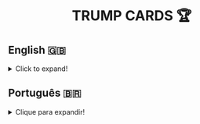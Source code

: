 <h1 align="center">TRUMP CARDS 🏆</h1>

## English 🇬🇧
<details>
  <summary>Click to expand!</summary>
  
### Description 📝
Trump Cards is a page where users can create their own custom Trump deck. This project was developed under the name **Tryunfo** during the Front-end module at [Trybe](https://www.betrybe.com/) in April, 2022.

### Technologies and Tools 🔧
<img src="https://img.shields.io/badge/JavaScript-323330?style=for-the-badge&logo=javascript&logoColor=F7DF1E" alt="javascript-logo"/>
<img src="https://img.shields.io/badge/HTML5-E34F26?style=for-the-badge&logo=html5&logoColor=white" alt="html-logo"/>
<img src="https://img.shields.io/badge/CSS3-1572B6?style=for-the-badge&logo=css3&logoColor=white" alt="css-logo"/>
<img src="https://img.shields.io/badge/React-20232A?style=for-the-badge&logo=react&logoColor=61DAFB" alt="react-logo"/>
<img src="https://img.shields.io/badge/Vercel-000000?style=for-the-badge&logo=vercel&logoColor=white" alt="vercel-logo"/>

Trump Cards was developed using **JavaScript** and the **React** library. The objective of this project was to put in practice creating component state, state updating and events using React syntax. Also, form creation using the **JSX** syntax extension and the transmission of information from component to component via props and state lifting.

### Installation 📋
1. Create a directory using the **mkdir** command:
```
  mkdir saraivais-projects
```

2. Access the directory using the **cd** command and clone the repository:
```
  cd saraivais-projects
  git clone git@github.com:saraivais/trump-cards.git
```

3. Access the project directory and install it's dependencies:
```
  cd trump-cards
  npm i
```

4. Lastly, use the **npm start** command and access the project via browser, using the following url
```
  http://localhost:3000
```

### You can find this project [here]()!

</details>

## Português 🇧🇷
<details>
  <summary>Clique para expandir!</summary>
  
### Descrição 📝
Trump Cards é uma página onde os usuários podem criar seu próprio baralho Trunfo personalizado. Este projeto foi desenvolvido sob o nome **Tryunfo** durante o módulo Front-end na [Trybe](https://www.betrybe.com/) em Abril de 2022.

### Tecnologias e Ferramentas 🔧
<img src="https://img.shields.io/badge/JavaScript-323330?style=for-the-badge&logo=javascript&logoColor=F7DF1E" alt="javascript-logo"/>
<img src="https://img.shields.io/badge/HTML5-E34F26?style=for-the-badge&logo=html5&logoColor=white" alt="html-logo"/>
<img src="https://img.shields.io/badge/CSS3-1572B6?style=for-the-badge&logo=css3&logoColor=white" alt="css-logo"/>
<img src="https://img.shields.io/badge/React-20232A?style=for-the-badge&logo=react&logoColor=61DAFB" alt="react-logo"/>
<img src="https://img.shields.io/badge/Vercel-000000?style=for-the-badge&logo=vercel&logoColor=white" alt="vercel-logo"/>

Trump Cards foi desenvolvido usando **JavaScript** e a biblioteca **React**. O objetivo deste projeto foi colocar em prática a criação de estado de componentes, atualização de estado e eventos utilizando a sintaxe React. Além disso, a criação de formulários usando a extensão de sintaxe **JSX** e a transmissão de informações de componente para componente via props e state lifting.

### Instalação 📋
1. Crie um diretório usando o comando **mkdir**:
```
  mkdir saraivais-projects
```

2. Acesse o diretório usando o comando **cd** e clone o repositório:
```
  cd saraivais-projects
  git clone git@github.com:saraivais/trump-cards.git
```

3. Acesse o diretório do projeto e instale suas dependências:
```
  cd trump-cards
  npm i
```

4. Por fim, use o comando **npm start** e acesse o projeto via navegador, usando a seguinte url
```
  http://localhost:3000
```

### Você pode encontrar este projeto [aqui]()!

</details>
